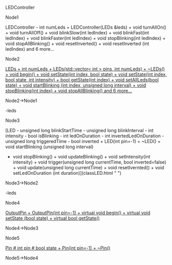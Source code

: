 LEDController

Node1

LEDController - int numLeds + LEDController(LEDs &leds) + void
turnAllOn() + void turnAllOff() + void blinkSlow(int ledIndex) + void
blinkFast(int ledIndex) + void blinkFaster(int ledIndex) + void
stopBlinking(int ledIndex) + void stopAllBlinking() + void
resetInverted() + void resetInverted (int ledIndex) and 6 more\...

Node2

[LEDs + int numLeds + LEDs(std::vector\< int \> pins, int numLeds) +
\~LEDs() + void begin() + void setState(int index, bool state) + void
setState(int index, bool state, int intensity) + bool getState(int
index) + void setAllLeds(bool state) + void startBlinking (int index,
unsigned long interval) + void stopBlinking(int index) + void
stopAllBlinking() and 6 more\...](classLEDs.html " ")

Node2-\>Node1

-leds

Node3

[LED - unsigned long blinkStartTime - unsigned long blinkInterval - int
intensity - bool isBlinking - int ledOnDuration - int
invertedLedOnDuration - unsigned long triggeredTime - bool inverted +
LED(int pin=-1) + \~LED() + void startBlinking (unsigned long interval)
+ void stopBlinking() + void updateBlinking() + void setIntensity(int
intensity) + void trigger(unsigned long currentTime, bool
inverted=false) + void update(unsigned long currentTime) + void
resetIvernted() + void setLedOnDuration (int
duration)](classLED.html " ")

Node3-\>Node2

-leds

Node4

[OutputPin + OutputPin(int pin=-1) + virtual void begin() + virtual void
setState (bool state) + virtual bool
getState()](classOutputPin.html " ")

Node4-\>Node3

Node5

[Pin \# int pin \# bool state + Pin(int pin=-1) +
\~Pin()](classPin.html " ")

Node5-\>Node4

[](classLEDController__coll__graph_org.svg)
